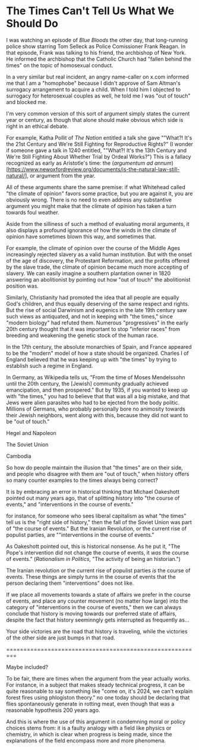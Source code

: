 # The Times Can't Tell Us What We Should Do


I was watching an episode of *Blue Bloods* the other day, that long-running police show starring Tom Selleck as Police
Comissioner Frank Reagan. In that episode, Frank was talking to his friend, the archbishop of New York. He informed the
archbishop that the Catholic Church had "fallen behind the times" on the topic of homosexual conduct.

In a very similar but real incident,
an angry name-caller on x.com informed me that I am a "homophobe" because I didn't approve of Sam Altman's surrogacy
arrangement to acquire a child. When I told him I objected to surrogacy for heterosexual couples as well,
he told me I was "out of touch" and blocked me.

I'm very common version of this sort of argument simply states the current year or century, as though that alone should
make obvious which side is right in an ethical debate.

For example, Katha Pollit of *The Nation* entitled a talk she gave ""What?! It's the 21st Century and We're Still
Fighting for Reproductive Rights?" (I wonder if someone gave a talk in 1240 entitled, ""What?! It's the 13th Century and
We're Still Fighting About Whether Trial by Ordeal Works?") This is a fallacy recognized as early as Aristotle's time:
the (*argumentum ad annum*)[https://www.newoxfordreview.org/documents/is-the-natural-law-still-natural/], or argument
from the year.

All of these arguments share the same premise: if what Whitehead called "the climate of opinion" favors some practice, but
you are against it, you are obviously wrong. There is no need to even address any substantive argument you might make
that the climate of opinion has taken a turn towards foul weather.

Aside from the silliness of such a method of evaluating moral arguments, it also displays a profound ignorance of how
the winds in the climate of opinion have sometimes blown this way, and sometimes that.

For example, the climate of opinion over the course of the Middle Ages increasingly rejected slavery as a valid human
institution. But with the onset of the age of discovery, the Protestant Reformation, and the profits offered by the
slave trade, the climate of opinion became much more accepting of slavery. We can easily imagine a southern plantation
owner in 1820 answering an abolitionist by pointing out how "out of touch" the abolitionist position was.

Similarly, Christianity had promoted the idea that all people are equally God's children, and thus equally deserving of
the same respect and rights. But the rise of social Darwinism and eugenics in the late 19th century saw such views
as antiquated, and not in keeping with "the times," since "modern biology" had refuted them. Numerous "progressives"
in the early 20th century thought that it was important to stop "inferior races" from breeding and weakening the genetic
stock of the human race.

In the 17th century, the absolute monarchies of Spain, and France appeared to be the "modern" model of how a state
should be organized. Charles I of England believed that he was keeping up with "the times" by trying to establish such a
regime in England.

In Germany, as Wikipedia tells us, "From the time of Moses Mendelssohn until the 20th century, the [Jewish] community
gradually achieved emancipation, and then prospered." But by 1935, if you wanted to keep up with "the times," you had to
believe that that was all a big mistake, and that Jews were alien parasites who had to be ejected from the body politic.
Millions of Germans, who probably personally bore no animosity towards their Jewish neighbors, went along with this,
because they did not want to be "out of touch."



Hegel and Napoleon



The Soviet Union


Cambodia






So how do people maintain the illusion that "the times" are on their side, and people who disagree with them are "out of
touch," when history offers so many counter examples to the times always being correct?

It is by embracing an error in historical thinking that Michael Oakeshott pointed out many years ago, that of splitting
history into "the course of events," and "interventions in the course of events."

for instance, for someone who sees liberal capitalism as what "the times" tell us is the "right side of history," then
the fall of the Soviet Union was part of "the course of events." But the Iranian Revolution, or the current rise of
populist parties, are ""interventions in the course of events."

As Oakeshott pointed out, this is historical nonsense. As he put it, "The Pope's intervention did not change the course
of events, it *was* the course of events." (*Rationalism in Politics*, "The activity of being an historian.")

The Iranian revolution or the current rise of populist parties *is* the course of events. These things are simply turns
in the course of events that the person declaring them "interventions" does not like.

If we place all movements towards a state of affairs we prefer in the course of events, and place any counter
movement (no matter how large) into the category of "interventions in the course of events," then we can always conclude
that history is moving towards our preferred state of affairs, despite the fact that history seeminngly
gets interrupted as frequently as...


Your side victories are the road that history is traveling, while the victories of the other side are just bumps in that
road.


=========================================================

Maybe included?



To be fair, there are times when the argument from the year actually works. For instance, in a subject that makes steady
technical progress, it can be quite reasonable to say something like "come on, it's 2024, we can't explain forest fires
using phlogiston theory." no one today should be declaring that flies spontaneously generate in rotting meat, even
though that was a reasonable hypothesis 200 years ago.

And this is where the use of this argument in condemning moral or policy choices stems from: it is a faulty analogy with
a field like physics or chemistry, in which is clear when progress is being made, since the explanations of the field
encompass more and more phenomena.




